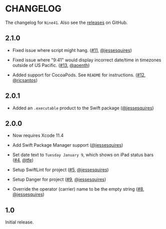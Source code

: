 # CHANGELOG

The changelog for `Nine41`. Also see the [releases](https://github.com/jessesquires/Nine41/releases) on GitHub.

2.1.0
-----

- Fixed issue where script might hang. ([#11](https://github.com/jessesquires/Nine41/issues/11), [@jessesquires](https://github.com/jessesquires))

- Fixed issue where "9:41" would display incorrect date/time in timezones outside of US Pacific. ([#13](https://github.com/jessesquires/Nine41/issues/13), [@aoenth](https://github.com/aoenth))

- Added support for CocoaPods. See `README` for instructions. ([#12](https://github.com/jessesquires/Nine41/issues/12), [@ricsantos](https://github.com/ricsantos))

2.0.1
-----

- Added an `.executable` product to the Swift package ([@jessesquires](https://github.com/jessesquires))

2.0.0
-----

- Now requires Xcode 11.4

- Add Swift Package Manager support ([@jessesquires](https://github.com/jessesquires))

- Set date text to `Tuesday January 9`, which shows on iPad status bars ([#4](https://github.com/jessesquires/Nine41/pull/4), [@tfe](https://github.com/tfe))

- Setup SwiftLint for project ([#5](https://github.com/jessesquires/Nine41/issues/5), [@jessesquires](https://github.com/jessesquires))

- Setup Danger for project ([#9](https://github.com/jessesquires/Nine41/issues/9), [@jessesquires](https://github.com/jessesquires))

- Override the operator (carrier) name to be the empty string ([#8](https://github.com/jessesquires/Nine41/issues/8), [@jessesquires](https://github.com/jessesquires))

1.0
---

Initial release.
